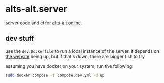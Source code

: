 # alts-alt.server

server code and ci for [alts-alt.online](https://alts-alt.online). 

## dev stuff

use the `dev.Dockerfile` to run a local instance of the server. it depends on [the website](https://alts-alt.online) being up, but if that's down, there are bigger fish to fry

assuming you have docker on your system, run the following

```sh
sudo docker compose -f compose.dev.yml -d up
```

